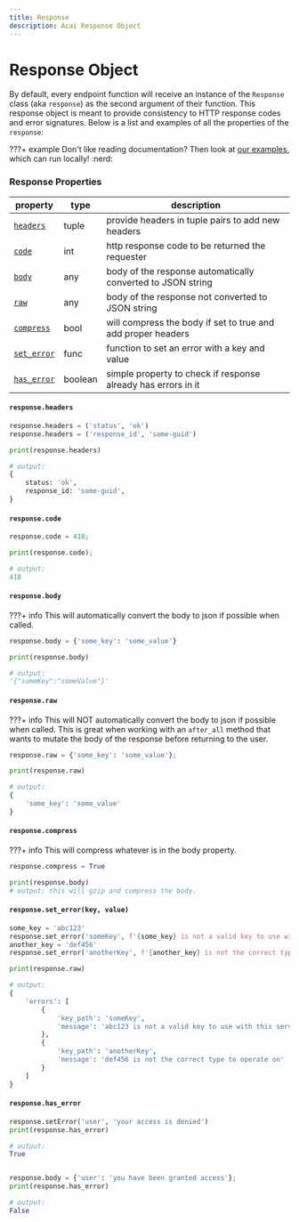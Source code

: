 ```yaml
---
title: Response
description: Acai Response Object
---
```


# Response Object

By default, every endpoint function will receive an instance of the `Response` class (aka `response`) as the second argument of their function. 
This response object is meant to provide consistency to HTTP response codes and error signatures. Below is a list and examples of all the properties of the `response`:

???+ example
    Don't like reading documentation? Then look at [our examples,](https://github.com/syngenta/acai-python-docs/blob/main/examples/apigateway) which can run locally! :nerd:

### Response Properties

| property                                                         | type    | description                                                   |
|------------------------------------------------------------------|---------|---------------------------------------------------------------|
| [`headers`]({{web.url}}/apigateway/response/#responseheaders)    | tuple   | provide headers in tuple pairs to add new headers             |
| [`code`]({{web.url}}/apigateway/response/#responsecode)          | int     | http response code to be returned the requester               |
| [`body`]({{web.url}}/apigateway/response/#responsebody)          | any     | body of the response automatically converted to JSON string   |
| [`raw`]({{web.url}}/apigateway/response/#responserawbody)        | any     | body of the response not converted to JSON string             |
| [`compress`]({{web.url}}/apigateway/response/#responsecompress)  | bool    | will compress the body if set to true and add proper headers  |
| [`set_error`]({{web.url}}/apigateway/response/#responseseterror) | func    | function to set an error with a key and value                 |
| [`has_error`]({{web.url}}/apigateway/response/#responsehaserror) | boolean | simple property to check if response already has errors in it |


#### `response.headers`

```python
response.headers = ('status', 'ok')
response.headers = ('response_id', 'some-guid')

print(response.headers)

# output:
{
    status: 'ok',
    response_id: 'some-guid',
}
```

#### `response.code`

```python
response.code = 418;

print(response.code);

# output:
418
```

#### `response.body`

???+ info
    This will automatically convert the body to json if possible when called.

```python
response.body = {'some_key': 'some_value'}

print(response.body)

# output:
'{"someKey":"someValue"}'
```

#### `response.raw`

???+ info
    This will NOT automatically convert the body to json if possible when called. This is great when working with an `after_all` method that wants to mutate the body of the response before returning to the user.

```python
response.raw = {'some_key': 'some_value'};

print(response.raw)

# output:
{
    'some_key': 'some_value'
}
```

#### `response.compress`

???+ info
    This will compress whatever is in the body property.

```python
response.compress = True

print(response.body)
# output: this will gzip and compress the body.
```

#### `response.set_error(key, value)`

```python
some_key = 'abc123'
response.set_error('someKey', f'{some_key} is not a valid key to use with this service; try again with a different key')
another_key = 'def456'
response.set_error('anotherKey', f'{another_key} is not the correct type to operate on')

print(response.raw)

# output:
{
    'errors': [
        {
            'key_path': 'someKey',
            'message': 'abc123 is not a valid key to use with this service; try again with a different key'
        },
        {
            'key_path': 'anotherKey',
            'message': 'def456 is not the correct type to operate on'
        }
    ]
}
```

#### `response.has_error`

```python
response.setError('user', 'your access is denied')
print(response.has_error)

# output:
True


response.body = {'user': 'you have been granted access'};
print(response.has_error)

# output:
False
```
